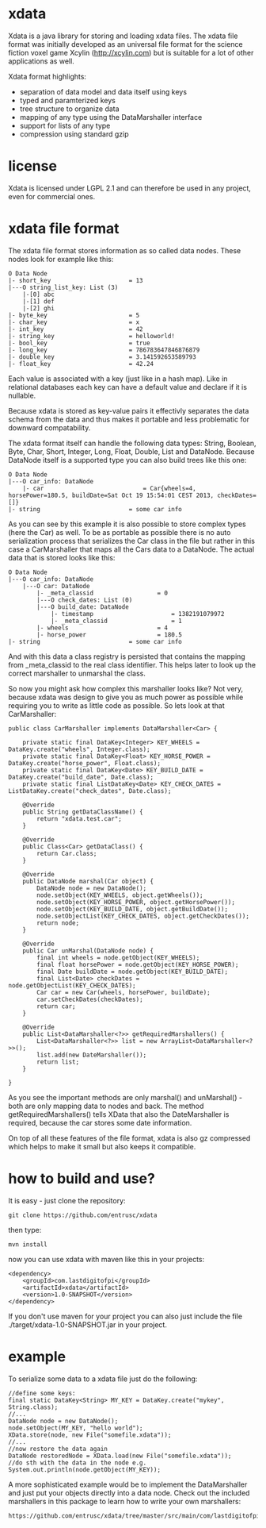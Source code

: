 xdata
=====
Xdata is a java library for storing and loading xdata files. The xdata file format 
was initially developed as an universal file format for the science fiction voxel 
game Xcylin (http://xcylin.com) but is suitable for a lot of other applications
as well. 

Xdata format highlights:

* separation of data model and data itself using keys
* typed and paramterized keys
* tree structure to organize data
* mapping of any type using the DataMarshaller interface
* support for lists of any type
* compression using standard gzip

license
=======
Xdata is licensed under LGPL 2.1 and can therefore be used in any project, even
for commercial ones.

xdata file format
=================
The xdata file format stores information as so called data nodes. These nodes look for
example like this:

    O Data Node
    |- short_key                      = 13
    |---O string_list_key: List (3)
        |-[0] abc
        |-[1] def
        |-[2] ghi
    |- byte_key                       = 5
    |- char_key                       = x
    |- int_key                        = 42
    |- string_key                     = helloworld!
    |- bool_key                       = true
    |- long_key                       = 786783647846876879
    |- double_key                     = 3.141592653589793
    |- float_key                      = 42.24

Each value is associated with a key (just like in a hash map). Like in relational
databases each key can have a default value and declare if it is nullable. 

Because xdata is stored as key-value pairs it effectivly separates the data schema
from the data and thus makes it portable and less problematic for downward compatability.

The xdata format itself can handle the following data types: String, Boolean, Byte, Char,
Short, Integer, Long, Float, Double, List and DataNode. Because DataNode itself is a 
supported type you can also build trees like this one:

    O Data Node
    |---O car_info: DataNode
        |- car                            = Car{wheels=4, horsePower=180.5, buildDate=Sat Oct 19 15:54:01 CEST 2013, checkDates=[]}
    |- string                         = some car info

As you can see by this example it is also possible to store complex types (here the Car) 
as well. To be as portable as possible there is no auto serialization process that serializes
the Car class in the file but rather in this case a CarMarshaller that maps
all the Cars data to a DataNode. The actual data that is stored looks like this:

    O Data Node
    |---O car_info: DataNode
        |---O car: DataNode
            |- _meta_classid                  = 0
            |---O check_dates: List (0)
            |---O build_date: DataNode
                |- timestamp                      = 1382191079972
                |- _meta_classid                  = 1
            |- wheels                         = 4
            |- horse_power                    = 180.5
    |- string                         = some car info

And with this data a class registry is persisted that contains the mapping from 
_meta_classid to the real class identifier. This helps later to look up the
correct marshaller to unmarshal the class.

So now you might ask how complex this marshaller looks like? Not very, because xdata
was design to give you as much power as possible while requiring you to write
as little code as possible. So lets look at that CarMarshaller:

    public class CarMarshaller implements DataMarshaller<Car> {

        private static final DataKey<Integer> KEY_WHEELS = DataKey.create("wheels", Integer.class);
        private static final DataKey<Float> KEY_HORSE_POWER = DataKey.create("horse_power", Float.class);
        private static final DataKey<Date> KEY_BUILD_DATE = DataKey.create("build_date", Date.class);
        private static final ListDataKey<Date> KEY_CHECK_DATES = ListDataKey.create("check_dates", Date.class);

        @Override
        public String getDataClassName() {
            return "xdata.test.car";
        }

        @Override
        public Class<Car> getDataClass() {
            return Car.class;
        }

        @Override
        public DataNode marshal(Car object) {
            DataNode node = new DataNode();
            node.setObject(KEY_WHEELS, object.getWheels());
            node.setObject(KEY_HORSE_POWER, object.getHorsePower());
            node.setObject(KEY_BUILD_DATE, object.getBuildDate());
            node.setObjectList(KEY_CHECK_DATES, object.getCheckDates());
            return node;
        }

        @Override
        public Car unMarshal(DataNode node) {
            final int wheels = node.getObject(KEY_WHEELS);
            final float horsePower = node.getObject(KEY_HORSE_POWER);
            final Date buildDate = node.getObject(KEY_BUILD_DATE);
            final List<Date> checkDates = node.getObjectList(KEY_CHECK_DATES);
            Car car = new Car(wheels, horsePower, buildDate);
            car.setCheckDates(checkDates);
            return car;
        }

        @Override
        public List<DataMarshaller<?>> getRequiredMarshallers() {
            List<DataMarshaller<?>> list = new ArrayList<DataMarshaller<?>>();
            list.add(new DateMarshaller());
            return list;
        }

    }

As you see the important methods are only marshal() and unMarshal() - both are only
mapping data to nodes and back. The method getRequiredMarshallers() tells XData 
that also the DateMarshaller is required, because the car stores some date
information.

On top of all these features of the file format, xdata is also gz compressed which
helps to make it small but also keeps it compatible.

how to build and use?
=====================
It is easy - just clone the repository:

    git clone https://github.com/entrusc/xdata

then type:

    mvn install

now you can use xdata with maven like this in your projects:

    <dependency>
        <groupId>com.lastdigitofpi</groupId>
        <artifactId>xdata</artifactId>
        <version>1.0-SNAPSHOT</version>
    </dependency>

If you don't use maven for your project you can also just include the
file ./target/xdata-1.0-SNAPSHOT.jar in your project.

example
=======
To serialize some data to a xdata file just do the following:

    //define some keys:
    final static DataKey<String> MY_KEY = DataKey.create("mykey", String.class);
    //...
    DataNode node = new DataNode();
    node.setObject(MY_KEY, "hello world");
    XData.store(node, new File("somefile.xdata"));
    //...
    //now restore the data again
    DataNode restoredNode = XData.load(new File("somefile.xdata"));
    //do sth with the data in the node e.g.
    System.out.println(node.getObject(MY_KEY));

A more sophisticated example would be to implement the DataMarshaller and
just put your objects directly into a data node. Check out the included
marshallers in this package to learn how to write your own marshallers:

    https://github.com/entrusc/xdata/tree/master/src/main/com/lastdigitofpi/xdata/marshaller





